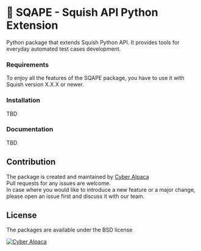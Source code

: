 # :llama: SQAPE - Squish API Python Extension
Python package that extends Squish Python API. It provides tools for everyday automated test cases development.

### Requirements
To enjoy all the features of the SQAPE package, you have to use it with Squish version X.X.X or newer. 

### Installation
TBD

### Documentation
TBD

## Contribution
The package is created and maintained by [Cyber Alpaca](https://cyberalpaca.com/)  
Pull requests for any issues are welcome.  
In case where you would like to introduce a new feature or a major change, please open an issue first and discuss it with our team.

## License
The packages are available under the BSD license

[![Cyber Alpaca](https://cyberalpaca.com/static/media/cyberalpaca-logo.60f51a65.svg)](https://cyberalpaca.com)
